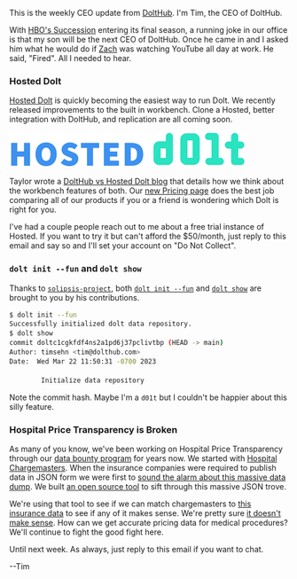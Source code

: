 This is the weekly CEO update from [DoltHub](https://www.dolthub.com/). I'm Tim, the CEO of DoltHub. 

With [HBO's Succession](https://www.hbo.com/succession) entering its final season, a running joke in our office is that my son will be the next CEO of DoltHub. Once he came in and I asked him what he would do if [Zach](https://www.dolthub.com/team#zach) was watching YouTube all day at work. He said, "Fired". All I needed to hear.

### Hosted Dolt

[Hosted Dolt](https://hosted.doltdb.com/) is quickly becoming the easiest way to run Dolt. We recently released improvements to the built in workbench. Clone a Hosted, better integration with DoltHub, and replication are all coming soon.

[![Hosted Dolt](../images/hosted-logo.png)](https://hosted.doltdb.com/)

Taylor wrote a [DoltHub vs Hosted Dolt blog](https://www.dolthub.com/blog/2023-03-17-dolthub-vs-hosted-workbench/) that details how we think about the workbench features of both. Our [new Pricing page](https://www.dolthub.com/compare) does the best job comparing all of our products if you or a friend is wondering which Dolt is right for you.

I've had a couple people reach out to me about a free trial instance of Hosted. If you want to try it but can't afford the $50/month, just reply to this email and say so and I'll set your account on "Do Not Collect".

### `dolt init --fun` and `dolt show`

Thanks to [`solipsis-project`](https://github.com/solipsis-project), both [`dolt init --fun`](https://github.com/dolthub/dolt/pull/5580) and [`dolt show`](https://github.com/dolthub/dolt/pull/5564) are brought to you by his contributions.

```bash
$ dolt init --fun
Successfully initialized dolt data repository.
$ dolt show
commit doltc1cgkfdf4ns2a1pd6j37pclivtbp (HEAD -> main) 
Author: timsehn <tim@dolthub.com>
Date:  Wed Mar 22 11:50:31 -0700 2023

        Іnitіalіze dаtа reposіtоry

```

Note the commit hash. Maybe I'm a `d01t` but I couldn't be happier about this silly feature.

### Hospital Price Transparency is Broken

As many of you know, we've been working on Hospital Price Transparency through our [data bounty program](https://www.dolthub.com/bounties) for years now. We started with [Hospital Chargemasters](https://www.dolthub.com/repositories/dolthub/hospital-price-transparency-v3). When the insurance companies were required to publish data in JSON form we were first to [sound the alarm about this massive data dump](https://www.dolthub.com/blog/2022-09-02-a-trillion-prices/). We built [an open source tool](https://github.com/dolthub/data-analysis/tree/main/transparency-in-coverage/python/mrfutils) to sift through this massive JSON trove. 

We're using that tool to see if we can match chargemasters to [this insurance data](https://www.dolthub.com/repositories/dolthub/hospital-prices-allpayers/doc/main) to see if any of it makes sense. We're pretty sure [it doesn't make sense](https://www.dolthub.com/blog/2023-03-23-illusion-of-transparency/). How can we get accurate pricing data for medical procedures? We'll continue to fight the good fight here.

Until next week. As always, just reply to this email if you want to chat.

--Tim
